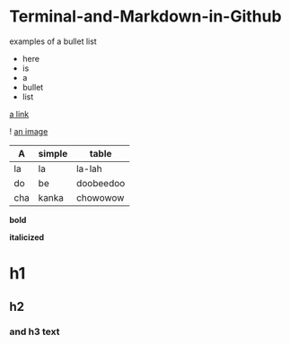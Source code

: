 # Terminal-and-Markdown-in-Github

examples of a bullet list
* here
* is
* a
* bullet
* list

[a link](https://www.epi.org/publication/epidemic-wage-theft-costing-workers-hundreds/)

! [an image](itcz82k23xu51.png)

A|simple|table
---|---|---
la | la | la-lah
do | be | doobeedoo
cha | kanka | chowowow

**bold**

__italicized__

# h1 #

## h2 ##

### and h3 text ###